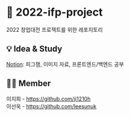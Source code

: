 # 📢 2022-ifp-project
2022 창업대전 프로젝트를 위한 레포지토리  

## 💡 Idea & Study
[Notion](https://salt-walker-ef5.notion.site/2022-10b2b73db708467bb84254b92851deb7): 피그잼, 이미지 자료, 프론트엔드/백엔드 공부

## 🧑‍💻 Member
이지희 - https://github.com/ji1210h  
이선욱 - https://github.com/leesunuk
